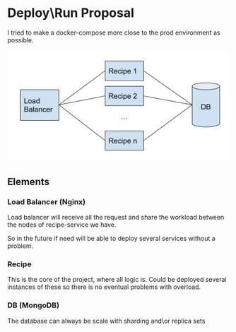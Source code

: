# Deploy\Run Proposal
I tried to make a docker-compose more close to the prod environment as possible.

![alt text](deploy.jpg "Title")

## Elements

### Load Balancer (Nginx)
Load balancer will receive all the request and share the workload between the nodes of recipe-service we have. 

So in the future if need will be able to deploy several services without a problem.

### Recipe
This is the core of the project, where all logic is. Could be deployed several instances of these so there is no eventual problems with overload.

### DB (MongoDB)
The database can always be scale with sharding and\or replica sets

